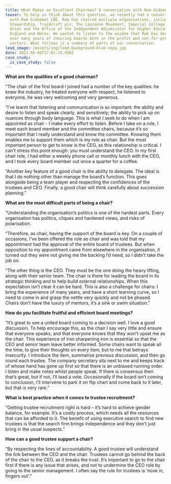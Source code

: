 ```yaml
---
title: What Makes an Excellent Chairman? A conversation with Ram Gidoomal CBE
teaser: To help us think about this question, we recently had a conversation
  with Ram Gidoomal CBE. Ram has chaired multiple organisations, including
  Stewardship, Traidcraft plc, The Lausanne Movement, Imperial College Student
  Union and the Office of the Independent Adjudicator for Higher Education for
  England and Wales. We wanted to listen to the wisdom that Ram has developed
  over many years of chairing boards both in the profit and not-for-profit
  sectors. What follows is a summary of parts of our conversation.
lead_image: /assets/img/lead-background-blue-copy.jpg
date: 2021-06-04T17:01:33.938Z
case_study:
  is_case_study: false
---
```

**What are the qualities of a good chairman?**

“The chair of the first board I joined had a number of the key qualities: he knew the industry, he treated everyone with respect, he listened to everyone, he was very welcoming and very generous.

“I’ve learnt that listening and communication is so important: the ability and desire to listen and speak clearly, and sensitively; the ability to pick up on nuances through body language. This is what I seek to do when I am appointed as chair - I make every effort to listen. Before I take on a role, I meet each board member and the committee chairs, because it’s so important that I really understand and know the committee. Knowing them enables me to support them which is my role as chair. But the most important person to get to know is the CEO, as this relationship is critical. I can’t stress this point enough: you must understand the CEO. In my first chair role, I had either a weekly phone call or monthly lunch with the CEO, and I took every board member out once a quarter for a coffee.

“Another key feature of a good chair is the ability to delegate. The ideal is that I do nothing other than manage the board’s function. This goes alongside being a team player and respecting the confidences of the trustees and CEO. Finally, a good chair will think carefully about succession planning.”

**What are the most difficult parts of being a chair?**

“Understanding the organisation’s politics is one of the hardest parts. Every organisation has politics, cliques and hardened views, and risks of polarisation.

“Therefore, as chair, having the support of the board is key. On a couple of occasions, I’ve been offered the role as chair and was told that my appointment had the approval of the entire board of trustees. But when opposition to my appointment came from elsewhere in the organisation, it turned out they were not giving me the backing I’d need, so I didn’t take the job on.

“The other thing is the CEO. They must be the one doing the heavy lifting, along with their senior team. The chair is there for leading the board in its strategic thinking and to help build external relationships. When this expectation isn’t clear it can be hard. This is also a challenge for chairs: I bring the experience of many years, and have a short learning curve, so I need to come in and grasp the nettle very quickly and not be phased. Chairs don’t have the luxury of mentors, it’s a sink or swim situation.”

**How do you facilitate fruitful and efficient board meetings?**

“It’s great to see a united board coming to a decision well. I love a good discussion. To help encourage this, as the chair I say very little and ensure that everyone speaks, and that everyone knows that they won’t upset me as the chair. This experience of iron sharpening iron is essential so that the CEO and senior team leave better informed. Some chairs want to speak all the time, to give their thoughts on every item, but to me that betrays insecurity. I introduce the item, summarise previous discussion, and then go round each trustee. The company secretary sits next to me and keeps track of whose hand has gone up first so that there is an unbiased running order. I listen and make notes whilst people speak. If there is consensus then that’s great, but if not, I’ll lead a vote. Occasionally if the board isn’t coming to conclusion, I’ll intervene to park it on flip chart and come back to it later, but that is very rare.”

**What is best practice when it comes to trustee recruitment?**

“Getting trustee recruitment right is hard – it’s hard to achieve gender balance, for example. It’s a costly process, which needs all the resources that can be afforded to it. The benefit of using executive search to find new trustees is that the search firm brings independence and they don’t just bring in the usual suspects.”

**How can a good trustee support a chair?**

“By respecting the lines of accountability. A good trustee will understand the link between the CEO and the chair. Trustees cannot go behind the back of the chair to the CEO, as it breaks the trust. It’s important to go to the chair first if there is any issue that arises, and not to undermine the CEO role by going to the senior management. I often say the rule for trustees is ‘nose in, fingers out’.”